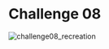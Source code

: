 # Challenge 08 
![challenge08_recreation](https://github.com/sndaba/2024DuBoisChallengeInRstats/assets/53818579/c2e90dd6-adb8-416a-b691-669024eef5fd)

